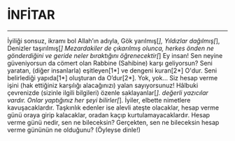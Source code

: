 # İNFİTAR
---
İyiliği sonsuz, ikramı bol Allah’ın adıyla,
Gök yarılmış[*],
Yıldızlar dağılmış[*],
Denizler taşırılmış[*]
Mezardakiler de çıkarılmış olunca,
herkes önden ne gönderdiğini ve geride neler bıraktığını öğrenecektir[*]
Ey insan! Sen neyine güveniyorsun da cömert olan Rabbine (Sahibine) karşı geliyorsun?
Seni yaratan, (diğer insanlarla) eşitleyen[1*] ve dengeni kuran[2*] O'dur.
Seni belirlediği yapıda[1*] oluşturan da O’dur[2*].
Yok, yok… Siz hesap verme işini (hak ettiğiniz karşılığı alacağınızı) yalan sayıyorsunuz!
Hâlbuki çevrenizde (sizinle ilgili bilgileri) özenle saklayanlar[*].
değerli yazıcılar vardır.
Onlar yaptığınız her şeyi bilirler[*].
İyiler, elbette  nimetlere kavuşacaklardır.
Taşkınlık edenler ise alevli ateşte olacaklar,
hesap verme günü oraya girip kalacaklar,
oradan kaçıp kurtulamayacaklardır.
Hesap verme günü nedir, sen ne bileceksin?
Gerçekten, sen ne bileceksin hesap verme gününün ne olduğunu? (Öyleyse dinle!)